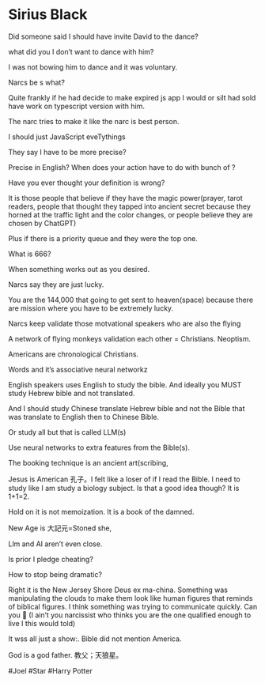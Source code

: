 # Sirius Black

Did someone said I should have invite David to the dance?

what did you I don’t want to dance with him?

I was not bowing him to dance and it was voluntary.

Narcs be s what?

Quite frankly if he had decide to make expired js app I would or silt had sold have work on typescript version with him.

The narc tries to make it like the narc is best person.

I should just JavaScript eveTythings

They say I have to be more precise?

Precise in English? When does your action have to do with bunch of ?

Have you ever thought your definition is wrong?

It is those people that believe if they have the magic power(prayer, tarot readers, people that thought they tapped into ancient secret because they horned at the traffic light and the color changes, or people believe they are chosen by ChatGPT)

Plus if there is a priority queue and they were the top one.

What is 666?

When something works out as you desired.

Narcs say they are just lucky.

You are the 144,000 that going to get sent to heaven(space) because there are mission where you have to be extremely lucky.

Narcs keep validate those motvational speakers who are also the flying

A network of flying monkeys validation each other = Christians. Neoptism.

Americans are chronological Christians.

Words and it’s associative neural networkz

English speakers uses English to study the bible. And ideally you MUST study Hebrew bible and not translated.

And I should study Chinese translate Hebrew bible and not the Bible that was translate to English then to Chinese Bible.

Or study all but that is called LLM(s)

Use neural networks to extra features from the Bible(s).

The booking technique is an ancient art(scribing, 

Jesus is American 孔子。I felt like a loser of if I read the Bible. I need to study like I am study a biology subject.  Is that a good idea though? It is 1+1=2.

Hold on it is not memoization. It is a book of the damned.

New Age is 大記元=Stoned she,

Llm and AI aren’t even close.

Is prior I pledge cheating?

How to stop being dramatic?

Right it is the New Jersey Shore Deus ex ma-china. Something was manipulating the clouds to make them look like human figures that reminds of biblical figures.  I think something was trying to communicate quickly. Can you 🤬 (I ain’t you narcissist who thinks you are the one qualified  enough to live I this would told)

It wss all just a show:. Bible did not mention America.

God is a god father. 教父；天狼星。

#Joel #Star #Harry Potter
